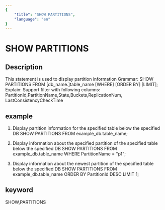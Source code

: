 ```yaml
---
{
    "title": "SHOW PARTITIONS",
    "language": "en"
}
---
```


<!-- 
Licensed to the Apache Software Foundation (ASF) under one
or more contributor license agreements.  See the NOTICE file
distributed with this work for additional information
regarding copyright ownership.  The ASF licenses this file
to you under the Apache License, Version 2.0 (the
"License"); you may not use this file except in compliance
with the License.  You may obtain a copy of the License at

  http://www.apache.org/licenses/LICENSE-2.0

Unless required by applicable law or agreed to in writing,
software distributed under the License is distributed on an
"AS IS" BASIS, WITHOUT WARRANTIES OR CONDITIONS OF ANY
KIND, either express or implied.  See the License for the
specific language governing permissions and limitations
under the License.
-->

# SHOW PARTITIONS

## Description

This statement is used to display partition information
Grammar:
SHOW PARTITIONS FROM [db_name.]table_name [WHERE] [ORDER BY] [LIMIT];
Explain:
Support filter with following columns: PartitionId,PartitionName,State,Buckets,ReplicationNum,
LastConsistencyCheckTime

## example

1. Display partition information for the specified table below the specified DB
SHOW PARTITIONS FROM example_db.table_name;

2. Display information about the specified partition of the specified table below the specified DB
SHOW PARTITIONS FROM example_db.table_name WHERE PartitionName = "p1";

3. Display information about the newest partition of the specified table below the specified DB
SHOW PARTITIONS FROM example_db.table_name ORDER BY PartitionId DESC LIMIT 1;

## keyword

SHOW,PARTITIONS
